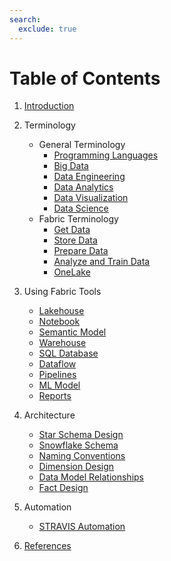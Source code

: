 ```yaml
---
search:
  exclude: true
---
```

# Table of Contents

1. [Introduction](./introduction.md)

2. Terminology
    - General Terminology
        - [Programming Languages](./general_terminology/languages.md)
        - [Big Data](./general_terminology/big_data.md)
        - [Data Engineering](./general_terminology/data_engineering.md)
        - [Data Analytics](./general_terminology/data_analytics.md)
        - [Data Visualization](./general_terminology/data_viz.md)
        - [Data Science](./general_terminology/data_science.md)
    - Fabric Terminology
        - [Get Data](./terminology/get_data.md)
        - [Store Data](./terminology/store_data.md)
        - [Prepare Data](./terminology/prepare_data.md)
        - [Analyze and Train Data](./terminology/analyze_train_data.md)
        - [OneLake](./terminology/onelake.md)

3. Using Fabric Tools
    - [Lakehouse](./fabric_tools/lakehouse.md)
    - [Notebook](./fabric_tools/notebook.md)
    - [Semantic Model](./fabric_tools/semantic_model.md)
    - [Warehouse](./fabric_tools/warehouse.md)
    - [SQL Database](./fabric_tools/sql_database.md)
    - [Dataflow](fabric_tools/dataflow.md)
    - [Pipelines](fabric_tools/pipelines.md)
    - [ML Model](fabric_tools/ml_model.md)
    - [Reports](fabric_tools/reports.md)

4. Architecture
    - [Star Schema Design](./architecture/star_schema.md)
    - [Snowflake Schema](./architecture/snowflake.md)
    - [Naming Conventions](./architecture/naming_convention.md)
    - [Dimension Design](./architecture/dimension_design.md)
    - [Data Model Relationships](./architecture/relationships.md)
    - [Fact Design](./architecture/fact_design.md)

5. Automation
    - [STRAVIS Automation](./automation/stravis_automation.md)

6. [References](./references.md)
